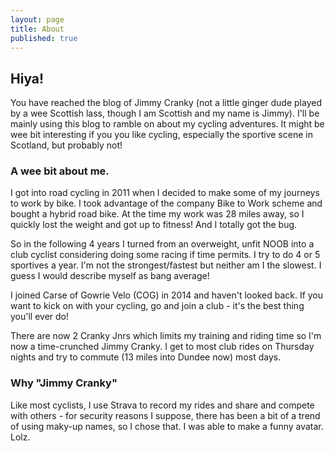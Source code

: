 ```yaml
---
layout: page
title: About
published: true
---
```


## Hiya!

You have reached the blog of Jimmy Cranky (not a little ginger dude played by a wee Scottish lass, though I am Scottish and my name is Jimmy). I'll be mainly using this blog to ramble on about my cycling adventures. It might be wee bit interesting if you you like cycling, especially the sportive scene in Scotland, but probably not!

### A wee bit about me.

I got into road cycling in 2011 when I decided to make some of my journeys to work by bike. I took advantage of the company Bike to Work scheme and bought a hybrid road bike. At the time my work was 28 miles away, so I quickly lost the weight and got up to fitness! And I totally got the bug.

So in the following 4 years I turned from an overweight, unfit NOOB into a club cyclist considering doing some racing if time permits. I try to do 4 or 5 sportives a year. I'm not the strongest/fastest but neither am I the slowest. I guess I would describe myself as bang average!

I joined Carse of Gowrie Velo (COG) in 2014 and haven't looked back. If you want to kick on with your cycling, go and join a club - it's the best thing you'll ever do!

There are now 2 Cranky Jnrs which limits my training and riding time so I'm now a time-crunched Jimmy Cranky. I get to most club rides on Thursday nights and try to commute (13 miles into Dundee now) most days.

### Why "Jimmy Cranky"

Like most cyclists, I use Strava to record my rides and share and compete with others - for security reasons I suppose, there has been a bit of a trend of using maky-up names, so I chose that. I was able to make a funny avatar. Lolz.
